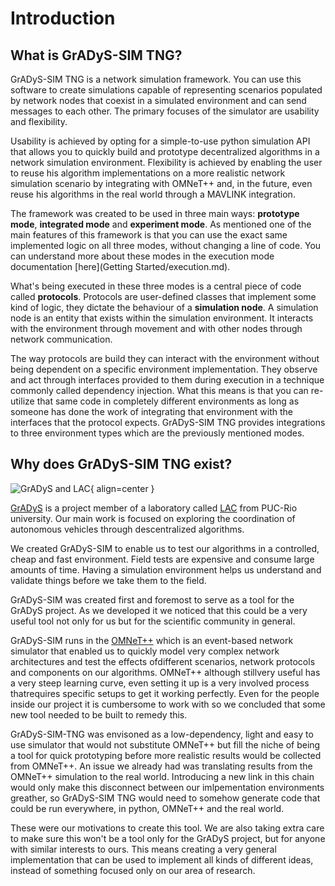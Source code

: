 # Introduction

## What is GrADyS-SIM TNG?

GrADyS-SIM TNG is a network simulation framework. You can use this software
to create simulations capable of representing scenarios populated by network
nodes that coexist in a simulated environment and can send messages to each 
other. The primary focuses of the simulator are usability and flexibility.  

Usability is achieved by opting for a simple-to-use python simulation API 
that allows you to quickly build and prototype decentralized algorithms in 
a network simulation environment. Flexibility is achieved by enabling the 
user to reuse his algorithm implementations on a more realistic network 
simulation scenario by integrating with OMNeT++ and, in the future, even 
reuse his algorithms in the real world through a MAVLINK integration.

The framework was created to be used in three main ways: **prototype mode**,
**integrated mode** and **experiment mode**. As mentioned one of the main
features of this framework is that you can use the exact same implemented
logic on all three modes, without changing a line of code. You can understand
more about these modes in the execution mode documentation [here](Getting Started/execution.md).

What's being executed in these three modes is a central piece of code called
**protocols**. Protocols are user-defined classes that implement some kind of
logic, they dictate the behaviour of a **simulation node**. A simulation node
is an entity that exists within the simulation environment. It interacts with
the environment through movement and with other nodes through network communication.

The way protocols are build they can interact with the environment without
being dependent on a specific environment implementation. They observe and
act through interfaces provided to them during execution in a technique
commonly called dependency injection. What this means is that you can re-utilize
that same code in completely different environments as long as someone has done
the work of integrating that environment with the interfaces that the protocol
expects. GrADyS-SIM TNG provides integrations to three environment types which
are the previously mentioned modes.

## Why does GrADyS-SIM TNG exist?

![GrADyS and LAC](./assets/gradys-and-lac.png){ align=center }

[GrADyS](https://www.lac.inf.puc-rio.br/index.php/gradys/) is a project member of 
a laboratory called [LAC](https://www.lac.inf.puc-rio.br/) from PUC-Rio university. 
Our main work is focused on exploring the coordination of autonomous vehicles through 
descentralized algorithms.

We created GrADyS-SIM to enable us to test our algorithms in a controlled, cheap and
fast environment. Field tests are expensive and consume large amounts of time. Having
a simulation environment helps us understand and validate things before we take them
to the field.

GrADyS-SIM was created first and foremost to serve as a tool for the GrADyS project. As
we developed it we noticed that this could be a very useful tool not only for us but for
the scientific community in general. 

GrADyS-SIM runs in the [OMNeT++](https://omnetpp.org/) which is an event-based 
network simulator that enabled us to quickly model very complex network architectures 
and test the effects ofdifferent scenarios, network protocols and components on our 
algorithms. OMNeT++ although stillvery useful has a very steep learning curve, even 
setting it up is a very involved process thatrequires specific setups to get it working 
perfectly. Even for the people inside our project it is cumbersome to work with so we 
concluded that some new tool needed to be built to remedy this.

GrADyS-SIM-TNG was envisoned as a low-dependency, light and easy to use simulator that
would not substitute OMNeT++ but fill the niche of being a tool for quick prototyping 
before more realistic results would be collected from OMNeT++. An issue we already had
was translating results from the OMNeT++ simulation to the real world. Introducing a 
new link in this chain would only make this disconnect between our imlpementation
environments greather, so GrADyS-SIM TNG would need to somehow generate code that could
be run everywhere, in python, OMNeT++ and the real world. 

These were our motivations to create this tool. We are also taking extra care to make
sure this won't be a tool only for the GrADyS project, but for anyone with similar
interests to ours. This means creating a very general implementation that can be 
used to implement all kinds of different ideas, instead of something focused only
on our area of research.

